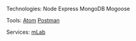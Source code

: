 Technologies:
  Node
  Express
  MongoDB
  Mogoose
  
Tools:
  [Atom](https://atom.io/)
  [Postman](https://www.getpostman.com/)
  
Services:
  [mLab](https://mlab.com/)

